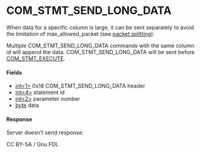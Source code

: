 
# COM_STMT_SEND_LONG_DATA

When data for a specific column is large, it can be sent separately to avoid the limitation of max_allowed_packet (see [packet splitting](../0-packet.md#packet-splitting)).


Multiple COM_STMT_SEND_LONG_DATA commands with the same column id will append the data. COM_STMT_SEND_LONG_DATA will be sent before [COM_STMT_EXECUTE](com_stmt_execute.md).


#### Fields



* [int<1>](../protocol-data-types.md#fixed-length-integers) 0x18 COM_STMT_SEND_LONG_DATA header
* [int<4>](../protocol-data-types.md#fixed-length-integers) statement id
* [int<2>](../protocol-data-types.md#fixed-length-integers) parameter number
* [byte<EOF>](../protocol-data-types.md#end-of-file-length-bytes) data



#### Response


Server doesn't send response.


CC BY-SA / Gnu FDL

